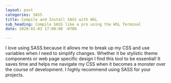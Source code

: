 ```yaml
---
layout: post
categories: SASS
title: Compile and Install SASS with WSL
sub_heading: Compile SASS like a pro using the WSL Terminal
date: 2020-02-03 17:00:00 -0700

---
```

I love using SASS because it allows me to break up my CSS and use variables when I need to simplify changes. Whether it be stylistic theme components or web page specific design I find this tool to be essential! It saves time and helps me navigate my CSS when it becomes a monster over the course of development. I highly recommend using SASS for your projects.